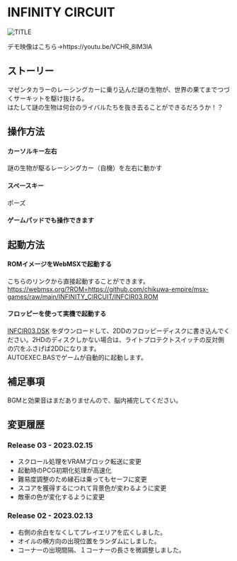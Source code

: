 # INFINITY CIRCUIT

![TITLE](https://user-images.githubusercontent.com/124578804/218919551-32c58928-b8a6-4653-943c-48b7f8566476.png)
<p>デモ映像はこちら→https://youtu.be/VCHR_8IM3IA</p>

## ストーリー
マゼンタカラーのレーシングカーに乗り込んだ謎の生物が、世界の果てまでつづくサーキットを駆け抜ける。<br>
はたして謎の生物は何台のライバルたちを抜き去ることができるだろうか！？

## 操作方法
#### カーソルキー左右
謎の生物が駆るレーシングカー（自機）を左右に動かす
#### スペースキー
ポーズ
#### ゲームパッドでも操作できます

## 起動方法
#### ROMイメージをWebMSXで起動する
こちらのリンクから直接起動することができます。<br>
https://webmsx.org/?ROM=https://github.com/chikuwa-empire/msx-games/raw/main/INFINITY_CIRCUIT/INFCIR03.ROM
#### フロッピーを使って実機で起動する
[INFCIR03.DSK](https://github.com/chikuwa-empire/msx-games/raw/main/INFINITY_CIRCUIT/INFCIR03.DSK)
をダウンロードして、2DDのフロッピーディスクに書き込んでください。2HDのディスクしかない場合は、ライトプロテクトスイッチの反対側の穴をふさげば2DDになります。<br>
AUTOEXEC.BASでゲームが自動的に起動します。

## 補足事項
BGMと効果音はまだありませんので、脳内補完してください。

## 変更履歴
### Release 03 - 2023.02.15
* スクロール処理をVRAMブロック転送に変更
* 起動時のPCG初期化処理が高速化
* 難易度調整のため縁石は乗ってもセーフに変更
* スコアを獲得するにつれて背景色が変わるように変更
* 敵車の色が変化するように変更
### Release 02 - 2023.02.13
* 右側の余白をなくしてプレイエリアを広くしました。
* オイルの横方向の出現位置をランダムにしました。
* コーナーの出現間隔、１コーナーの長さを微調整しました。
